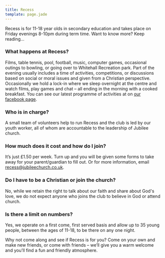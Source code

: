 ```yaml
---
title: Recess
template: page.jade
---
```


Recess is for 11-18 year olds in secondary education and takes place on Friday evenings 8-10pm during term time. Want to know more? Keep reading…

 

### What happens at Recess?

Films, table tennis, pool, football, music, computer games, occasional outings to bowling, or going over to Whitehall Recreation park. Part of the evening usually includes a time of activities, competitions, or discussions based on social or moral issues and given from a Christian perspective. Occasionally we hold a lock-in where we sleep overnight at the centre and watch films, play games and chat – all ending in the morning with a cooked breakfast. You can see our latest programme of activities at on [our facebook page](http://www.facebook.com/recessbromley).

### Who is in charge?

A small team of volunteers help to run Recess and the club is led by our youth worker, all of whom are accountable to the leadership of Jubilee church.

### How much does it cost and how do I join?

It’s just £1.50 per week. Turn up and you will be given some forms to take away for your parent/guardian to fill out. Or for more information, email [recess@jubileechurch.co.uk](mailto:recess@jubileechurch.co.uk).

### Do I have to be a Christian or join the church?

No, while we retain the right to talk about our faith and share about God's love, we do not expect anyone who joins the club to believe in God or attend church.

### Is there a limit on numbers?

Yes, we operate on a first come, first served basis and allow up to 35 young people, between the ages of 11-18, to be there on any one night.

 

Why not come along and see if Recess is for you? Come on your own and make new friends, or come with friends – we’ll give you a warm welcome and you’ll find a fun and friendly atmosphere.
